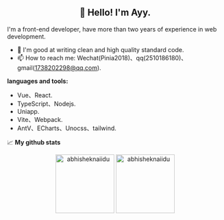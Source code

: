 <h2 align="center">👋 Hello! I'm Ayy.</h2>


I'm a front-end developer, have more than two years of experience in web development.

- 🌱 I'm good at writing clean and high quality standard code.
- 📫 How to reach me: Wechat(Pinia2018)、qq(2510186180)、gmail(1738202298@qq.com).

**languages and tools:**  

- Vue、React.
- TypeScript、Nodejs.
- Uniapp.
- Vite、Webpack.
- AntV、ECharts、Unocss、tailwind.

 
📈  **My github stats**

<p align="center" display="flex" > 
  <img height="137px" src="https://github-readme-stats.vercel.app/api?username=ay192018&show_icons=true&theme=synthwave" alt="abhisheknaiidu" />
  <img height="137px" src="https://github-readme-stats.vercel.app/api/top-langs?username=ay192018&hide_title=true&hide_border=true&layout=compact&bg_color=0,73FA79,73FDFF,D783FF&theme=graywhite&locale=cn" alt="abhisheknaiidu" />
</p>



